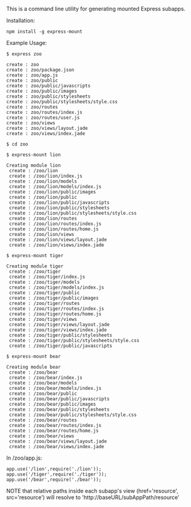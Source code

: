 This is a command line utility for generating mounted Express subapps.  

Installation: 

    npm install -g express-mount

Example Usage: 

    $ express zoo

    create : zoo
    create : zoo/package.json
    create : zoo/app.js
    create : zoo/public
    create : zoo/public/javascripts
    create : zoo/public/images
    create : zoo/public/stylesheets
    create : zoo/public/stylesheets/style.css
    create : zoo/routes
    create : zoo/routes/index.js
    create : zoo/routes/user.js
    create : zoo/views
    create : zoo/views/layout.jade
    create : zoo/views/index.jade

    $ cd zoo

    $ express-mount lion

    Creating module lion
     create : /zoo/lion
     create : /zoo/lion/index.js
     create : /zoo/lion/models
     create : /zoo/lion/models/index.js
     create : /zoo/lion/public/images
     create : /zoo/lion/public
     create : /zoo/lion/public/javascripts
     create : /zoo/lion/public/stylesheets
     create : /zoo/lion/public/stylesheets/style.css
     create : /zoo/lion/routes
     create : /zoo/lion/routes/index.js
     create : /zoo/lion/routes/home.js
     create : /zoo/lion/views
     create : /zoo/lion/views/layout.jade
     create : /zoo/lion/views/index.jade

    $ express-mount tiger

    Creating module tiger
     create : /zoo/tiger
     create : /zoo/tiger/index.js
     create : /zoo/tiger/models
     create : /zoo/tiger/models/index.js
     create : /zoo/tiger/public
     create : /zoo/tiger/public/images
     create : /zoo/tiger/routes
     create : /zoo/tiger/routes/index.js
     create : /zoo/tiger/routes/home.js
     create : /zoo/tiger/views
     create : /zoo/tiger/views/layout.jade
     create : /zoo/tiger/views/index.jade
     create : /zoo/tiger/public/stylesheets
     create : /zoo/tiger/public/stylesheets/style.css
     create : /zoo/tiger/public/javascripts

    $ express-mount bear

    Creating module bear
     create : /zoo/bear
     create : /zoo/bear/index.js
     create : /zoo/bear/models
     create : /zoo/bear/models/index.js
     create : /zoo/bear/public
     create : /zoo/bear/public/javascripts
     create : /zoo/bear/public/images
     create : /zoo/bear/public/stylesheets
     create : /zoo/bear/public/stylesheets/style.css
     create : /zoo/bear/routes
     create : /zoo/bear/routes/index.js
     create : /zoo/bear/routes/home.js
     create : /zoo/bear/views
     create : /zoo/bear/views/layout.jade
     create : /zoo/bear/views/index.jade


In /zoo/app.js:

    app.use('/lion',require('./lion'));
    app.use('/tiger',require('./tiger'));
    app.use('/bear',require('./bear'));

NOTE that relative paths inside each subapp's view (href='resource', src='resource') will resolve to 'http://baseURL/subAppPath/resource'
